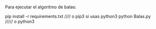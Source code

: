 Para ejecutar el algoritmo de balas:

pip install -r requirements.txt //// o pip3 si usas python3
python Balas.py   ///// o python3
